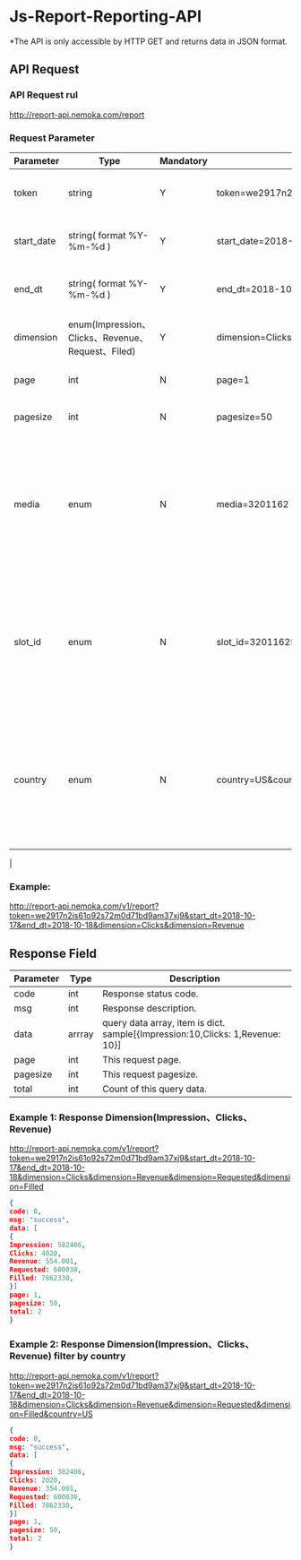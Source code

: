 # Js-Report-Reporting-API

*The API is only accessible by HTTP GET and returns data in JSON format.

## API Request

### API Request rul

http://report-api.nemoka.com/report

### Request Parameter

| Parameter   | Type   | Mandatory | Example     |Description    |
|-------------|--------|-----------|-------------------------|------------------------------------------------------------------------------------------------------------------|
| token      | string | Y         | token=we2917n2is61o92s72m0d71bd9am37xj |Unique token to access Js Report API.                                                                        |
| start_date   | string( format %Y-%m-%d )    | Y         | start_date=2018-10-17          |Assign the start date to retrieve report.           |
| end_dt | string( format %Y-%m-%d ) | Y         | end_dt=2018-10-18         |Assign the end date to retrieve report.  | 
| dimension        |  enum(Impression、Clicks、Revenue、Request、Filed)    | Y        |   dimension=Clicks&dimension=Revenue            |The dimension would be responded |                                                               |
| page        | int  | N         | page=1              | Query which page default 1      |
| pagesize        | int  | N         | pagesize=50              | Rows of one page default 50.      |
| media        | enum  | N         | media=3201162             | Publishers can get data of specific media. All the data would be responded if publisher wouldn’t set this parameter.      |
| slot_id        | enum  | N         | slot_id=320116255535293290              | Publishers can get data of specific slot_id. All the data would be responded if publisher wouldn’t set this parameter.      |
| country     | enum  | N         | country=US&country=CN&country=AU        | Publishers can get data of specific countries.  all the data would be responded if publisher wouldn’t set this parameter.  |
|  

### Example:
http://report-api.nemoka.com/v1/report?token=we2917n2is61o92s72m0d71bd9am37xj9&start_dt=2018-10-17&end_dt=2018-10-18&dimension=Clicks&dimension=Revenue

## Response Field

| Parameter | Type | Description |
| ---- | ---- | ---- |
| code | int | Response status code.|
| msg  | int | Response description. |
| data |  arrray  | query data array, item is dict. sample[{Impression:10,Clicks: 1,Revenue: 10}] |
| page | int| This request page. |
| pagesize | int| This request pagesize. |
| total | int | Count of this query data. |


### Example 1: Response Dimension(Impression、Clicks、Revenue)
http://report-api.nemoka.com/v1/report?token=we2917n2is61o92s72m0d71bd9am37xj9&start_dt=2018-10-17&end_dt=2018-10-18&dimension=Clicks&dimension=Revenue&dimension=Requested&dimension=Filled

```json
{
code: 0,
msg: "success",
data: [
{
Impression: 582406,
Clicks: 4020,
Revenue: 554.001,
Requested: 600030,
Filled: 7862330,
}]
page: 1,
pagesize: 50,
total: 2
}
```

### Example 2: Response Dimension(Impression、Clicks、Revenue) filter by country
http://report-api.nemoka.com/v1/report?token=we2917n2is61o92s72m0d71bd9am37xj9&start_dt=2018-10-17&end_dt=2018-10-18&dimension=Clicks&dimension=Revenue&dimension=Requested&dimension=Filled&country=US

```json
{
code: 0,
msg: "success",
data: [
{
Impression: 382406,
Clicks: 2020,
Revenue: 354.001,
Requested: 600030,
Filled: 7862330,
}]
page: 1,
pagesize: 50,
total: 2
}
```

